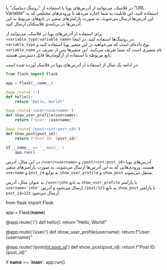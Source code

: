 در فلاسک، می‌توانید از آدرس‌های پویا با استفاده از "روتینگ دینامیک" یا "URL Variable" استفاده کنید. این قابلیت به شما اجازه می‌دهد تا ورودی‌های مختلفی که به این آدرس‌ها ارسال می‌شوند، به صورت پارامترهای متغیر در تابع‌های مربوط به این آدرس‌ها در برنامه‌ی فلاسکتان ارسال کنید.

برای استفاده از آدرس‌های پویا در فلاسک، می‌توانید از `<variable_type:variable_name>` در روتینگ‌ها استفاده کنید. در اینجا، `variable_type` نوع داده‌ای است که می‌خواهید در این متغیر پویا استفاده کنید و `variable_name` نام متغیری است که شما تعریف می‌کنید. این متغیرها پس از تعریف در تابع مربوطه با استفاده از آرگومان‌ها قابل دسترسی هستند.

در ادامه یک مثال از استفاده از آدرس‌های پویا در فلاسک آورده شده است:

```python
from flask import Flask

app = Flask(__name__)

@app.route('/')
def hello():
    return "Hello, World!"

@app.route('/user/<username>')
def show_user_profile(username):
    return f"User: {username}"

@app.route('/post/<int:post_id>')
def show_post(post_id):
    return f"Post ID: {post_id}"

if __name__ == '__main__':
    app.run()
```

در این مثال، آدرس `/user/<username>` و `/post/<int:post_id>` آدرس‌های پویا هستند. ورودی‌هایی که به این آدرس‌ها ارسال می‌شوند، به صورت پارامترهای متغیر `username` و `post_id` به توابع `show_user_profile` و `show_post` منتقل می‌شوند.

به عنوان مثال، آدرس `/user/john` به تابع `show_user_profile` با پارامتر `username='john'` ارسال می‌شود و آدرس `/post/123` به تابع `show_post` با پارامتر `post_id=123` ارسال می‌شود.

from flask import Flask

app = Flask(__name__)

@app.route('/')
def hello():
    return "Hello, World!"

@app.route('/user/<username>')
def show_user_profile(username):
    return f"User: {username}"

@app.route('/post/<int:post_id>')
def show_post(post_id):
    return f"Post ID: {post_id}"

if __name__ == '__main__':
    app.run()
